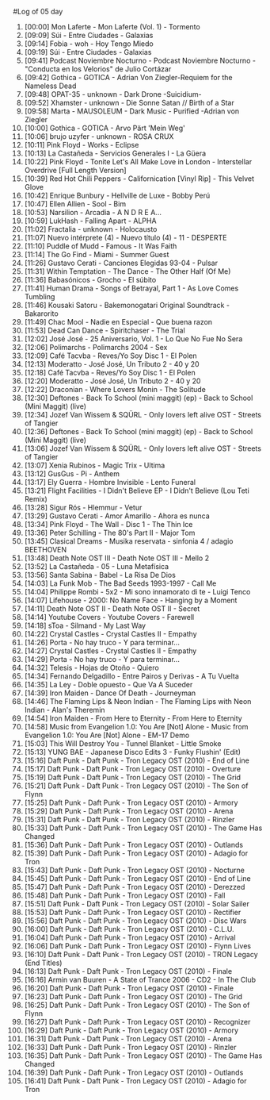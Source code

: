 #Log of 05 day

1. [00:00] Mon Laferte - Mon Laferte (Vol. 1) - Tormento
1. [09:09] Súi - Entre Ciudades - Galaxias
1. [09:14] Fobia - woh - Hoy Tengo Miedo
1. [09:19] Súi - Entre Ciudades - Galaxias
1. [09:41] Podcast Noviembre Nocturno - Podcast Noviembre Nocturno - "Conducta en los Velorios" de Julio Cortázar
1. [09:42] Gothica - GOTICA - Adrian Von Ziegler-Requiem for the Nameless Dead
1. [09:48] OPAT-35 - unknown - Dark Drone -Suicidium-
1. [09:52] Xhamster - unknown - Die Sonne Satan // Birth of a Star
1. [09:58] Marta - MAUSOLEUM - Dark Music - Purified -Adrian von Ziegler
1. [10:00] Gothica - GOTICA - Arvo Pärt 'Mein Weg'
1. [10:06] brujo uzyfer - unknown - ROSA CRUX
1. [10:11] Pink Floyd - Works - Eclipse
1. [10:13] La Castañeda - Servicios Generales I - La Güera
1. [10:22] Pink Floyd - Tonite Let's All Make Love in London - Interstellar Overdrive [Full Length Version]
1. [10:39] Red Hot Chili Peppers - Californication [Vinyl Rip] - This Velvet Glove
1. [10:42] Enrique Bunbury - Hellville de Luxe - Bobby Perú
1. [10:47] Ellen Allien - Sool - Bim
1. [10:53] Narsilion - Arcadia - A N D R E A...
1. [10:59] LukHash - Falling Apart - ALPHA
1. [11:02] Fractalia - unknown - Holocausto
1. [11:07] Nuevo intérprete (4) - Nuevo título (4) - 11 - DESPERTE
1. [11:10] Puddle of Mudd - Famous - It Was Faith
1. [11:14] The Go Find - Miami - Summer Guest
1. [11:26] Gustavo Cerati - Canciones Elegidas 93-04 - Pulsar
1. [11:31] Within Temptation - The Dance - The Other Half (Of Me)
1. [11:36] Babasónicos - Grocho - El súbito
1. [11:41] Human Drama - Songs of Betrayal, Part 1 - As Love Comes Tumbling
1. [11:46] Kousaki Satoru - Bakemonogatari Original Soundtrack - Bakarorito
1. [11:49] Chac Mool - Nadie en Especial - Que buena razon
1. [11:53] Dead Can Dance - Spiritchaser - The Trial
1. [12:02] José José - 25 Aniversario, Vol. 1 - Lo Que No Fue No Sera
1. [12:06] Polimarchs - Polimarchs 2004 - Sex
1. [12:09] Café Tacvba - Reves/Yo Soy Disc 1 - El Polen
1. [12:13] Moderatto - José José, Un Tributo 2 - 40 y 20
1. [12:18] Café Tacvba - Reves/Yo Soy Disc 1 - El Polen
1. [12:20] Moderatto - José José, Un Tributo 2 - 40 y 20
1. [12:22] Draconian - Where Lovers Monin - The Solitude
1. [12:30] Deftones - Back To School (mini maggit) (ep) - Back to School (Mini Maggit) (live)
1. [12:34] Jozef Van Wissem & SQÜRL - Only lovers left alive OST - Streets of Tangier
1. [12:36] Deftones - Back To School (mini maggit) (ep) - Back to School (Mini Maggit) (live)
1. [13:06] Jozef Van Wissem & SQÜRL - Only lovers left alive OST - Streets of Tangier
1. [13:07] Xenia Rubinos - Magic Trix - Ultima
1. [13:12] GusGus - Pi - Anthem
1. [13:17] Ely Guerra - Hombre Invisible - Lento Funeral
1. [13:21] Flight Facilities - I Didn't Believe EP - I Didn't Believe (Lou Teti Remix)
1. [13:28] Sigur Rós - Hlemmur - Vetur
1. [13:29] Gustavo Cerati - Amor Amarillo - Ahora es nunca
1. [13:34] Pink Floyd - The Wall - Disc 1 - The Thin Ice
1. [13:36] Peter Schilling - The 80's Part II - Major Tom
1. [13:45] Clasical Dreams - Musika reservata - sinfonia 4 / adagio BEETHOVEN
1. [13:48] Death Note OST III - Death Note OST III - Mello 2
1. [13:52] La Castañeda - 05 - Luna Metafísica
1. [13:56] Santa Sabina - Babel - La Risa De Dios
1. [14:03] La Funk Mob - The Bad Seeds 1993-1997 - Call Me
1. [14:04] Philippe Rombi - 5x2 - Mi sono innamorato di te - Luigi Tenco
1. [14:07] Lifehouse - 2000: No Name Face - Hanging by a Moment
1. [14:11] Death Note OST II - Death Note OST II - Secret
1. [14:14] Youtube Covers - Youtube Covers - Farewell
1. [14:18] sToa - Silmand - My Last Way
1. [14:22] Crystal Castles - Crystal Castles II - Empathy
1. [14:26] Porta - No hay truco - Y para terminar...
1. [14:27] Crystal Castles - Crystal Castles II - Empathy
1. [14:29] Porta - No hay truco - Y para terminar...
1. [14:32] Telesis - Hojas de Otoño - Quiero
1. [14:34] Fernando Delgadillo - Entre Pairos y Derivas - A Tu Vuelta
1. [14:35] La Ley - Doble opuesto - Que Va A Suceder
1. [14:39] Iron Maiden - Dance Of Death - Journeyman
1. [14:46] The Flaming Lips & Neon Indian - The Flaming Lips with Neon Indian - Alan's Theremin
1. [14:54] Iron Maiden - From Here to Eternity - From Here to Eternity
1. [14:58] Music from Evangelion 1.0: You Are [Not] Alone - Music from Evangelion 1.0: You Are [Not] Alone - EM-17 Demo
1. [15:03] This Will Destroy You - Tunnel Blanket - Little Smoke
1. [15:13] YUNG BAE - Japanese Disco Edits 3 - Funky Flushin' (Edit)
1. [15:16] Daft Punk - Daft Punk - Tron Legacy OST (2010) - End of Line
1. [15:17] Daft Punk - Daft Punk - Tron Legacy OST (2010) - Overture
1. [15:19] Daft Punk - Daft Punk - Tron Legacy OST (2010) - The Grid
1. [15:21] Daft Punk - Daft Punk - Tron Legacy OST (2010) - The Son of Flynn
1. [15:25] Daft Punk - Daft Punk - Tron Legacy OST (2010) - Armory
1. [15:29] Daft Punk - Daft Punk - Tron Legacy OST (2010) - Arena
1. [15:31] Daft Punk - Daft Punk - Tron Legacy OST (2010) - Rinzler
1. [15:33] Daft Punk - Daft Punk - Tron Legacy OST (2010) - The Game Has Changed
1. [15:36] Daft Punk - Daft Punk - Tron Legacy OST (2010) - Outlands
1. [15:39] Daft Punk - Daft Punk - Tron Legacy OST (2010) - Adagio for Tron
1. [15:43] Daft Punk - Daft Punk - Tron Legacy OST (2010) - Nocturne
1. [15:45] Daft Punk - Daft Punk - Tron Legacy OST (2010) - End of Line
1. [15:47] Daft Punk - Daft Punk - Tron Legacy OST (2010) - Derezzed
1. [15:48] Daft Punk - Daft Punk - Tron Legacy OST (2010) - Fall
1. [15:51] Daft Punk - Daft Punk - Tron Legacy OST (2010) - Solar Sailer
1. [15:53] Daft Punk - Daft Punk - Tron Legacy OST (2010) - Rectifier
1. [15:56] Daft Punk - Daft Punk - Tron Legacy OST (2010) - Disc Wars
1. [16:00] Daft Punk - Daft Punk - Tron Legacy OST (2010) - C.L.U.
1. [16:04] Daft Punk - Daft Punk - Tron Legacy OST (2010) - Arrival
1. [16:06] Daft Punk - Daft Punk - Tron Legacy OST (2010) - Flynn Lives
1. [16:10] Daft Punk - Daft Punk - Tron Legacy OST (2010) - TRON Legacy (End Titles)
1. [16:13] Daft Punk - Daft Punk - Tron Legacy OST (2010) - Finale
1. [16:16] Armin van Buuren - A State of Trance 2006 - CD2 - In The Club
1. [16:20] Daft Punk - Daft Punk - Tron Legacy OST (2010) - Finale
1. [16:23] Daft Punk - Daft Punk - Tron Legacy OST (2010) - The Grid
1. [16:25] Daft Punk - Daft Punk - Tron Legacy OST (2010) - The Son of Flynn
1. [16:27] Daft Punk - Daft Punk - Tron Legacy OST (2010) - Recognizer
1. [16:29] Daft Punk - Daft Punk - Tron Legacy OST (2010) - Armory
1. [16:31] Daft Punk - Daft Punk - Tron Legacy OST (2010) - Arena
1. [16:33] Daft Punk - Daft Punk - Tron Legacy OST (2010) - Rinzler
1. [16:35] Daft Punk - Daft Punk - Tron Legacy OST (2010) - The Game Has Changed
1. [16:39] Daft Punk - Daft Punk - Tron Legacy OST (2010) - Outlands
1. [16:41] Daft Punk - Daft Punk - Tron Legacy OST (2010) - Adagio for Tron
